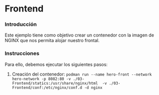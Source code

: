 # Frontend
### Introducción
Este ejemplo tiene como objetivo crear un contenedor con la imagen de NGINX que nos permita alojar nuestro frontal.

### Instrucciones
Para ello, debemos ejecutar los siguientes pasos:
 
1. Creación del contenedor:
   `podman run --name hero-front --network hero-network -p 8082:80 -v ./03-Frontend/statics:/usr/share/nginx/html  -v ./03-Frontend/conf:/etc/nginx/conf.d -d nginx` 
